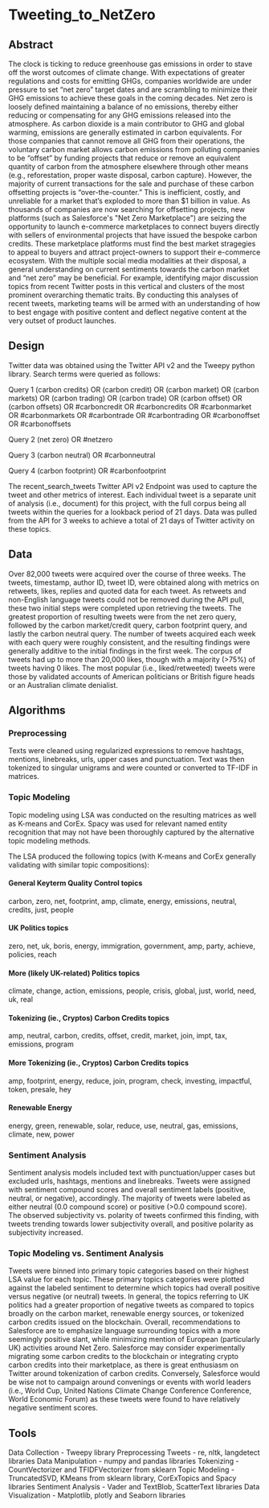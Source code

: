 # Tweeting_to_NetZero

## Abstract
The clock is ticking to reduce greenhouse gas emissions in order to stave off the worst outcomes of climate change. With expectations of greater regulations and costs for emitting GHGs, companies worldwide are under pressure to set “net zero” target dates and are scrambling to minimize their GHG emissions to achieve these goals in the coming decades. Net zero is loosely defined maintaining a balance of no emissions, thereby either reducing or compensating for any GHG emissions released into the atmosphere. As carbon dioxide is a main contributor to GHG and global warming, emissions are generally estimated in carbon equivalents. For those companies that cannot remove all GHG from their operations, the voluntary carbon market allows carbon emissions from polluting companies to be “offset” by funding projects that reduce or remove an equivalent quantity of carbon from the atmosphere elsewhere through other means (e.g., reforestation, proper waste disposal, carbon capture). However, the majority of current transactions for the sale and purchase of these carbon offsetting projects is “over-the-counter.” This is inefficient, costly, and unreliable for a market that’s exploded to more than $1 billion in value. 
As thousands of companies are now searching for offsetting projects,  new platforms (such as Salesforce's "Net Zero Marketplace") are seizing the opportunity to launch e-commerce marketplaces to connect buyers directly with sellers of environmental projects that have issued the bespoke carbon credits. These marketplace platforms must find the best market stragegies to appeal to buyers and attract project-owners to support their e-commerce ecosystem. With the multiple social media modalities at their disposal, a general understanding on current sentiments towards the carbon market and “net zero” may be beneficial. For example, identifying major discussion topics from recent Twitter posts in this vertical and clusters of the most prominent overarching thematic traits. By conducting this analyses of recent tweets, marketing teams will be armed with an understanding of how to best engage with positive content and deflect negative content at the very outset of product launches. 

## Design
Twitter data was obtained using the Twitter API v2 and the Tweepy python library. Search terms were queried as follows:

Query 1
(carbon credits) OR (carbon credit) OR (carbon market) OR (carbon markets) OR (carbon trading) OR (carbon trade) OR (carbon offset) OR (carbon offsets) OR #carboncredit OR #carboncredits OR #carbonmarket OR #carbonmarkets OR #carbontrade OR #carbontrading OR #carbonoffset OR #carbonoffsets

Query 2
(net zero) OR #netzero

Query 3
(carbon neutral) OR #carbonneutral

Query 4
(carbon footprint) OR #carbonfootprint

The recent_search_tweets Twitter API v2 Endpoint was used to capture the tweet and other metrics of interest. Each individual tweet is a separate unit of analysis (i.e., document) for this project, with the full corpus being all tweets within the queries for a lookback period of 21 days. Data was pulled from the API for 3 weeks to achieve a total of 21 days of Twitter activity on these topics.
 
## Data
Over 82,000 tweets were acquired over the course of three weeks. The tweets, timestamp, author ID, tweet ID, were obtained along with metrics on retweets, likes, replies and quoted data for each tweet. As retweets and non-English language tweets could not be removed during the API pull, these two initial steps were completed upon retrieving the tweets. The greatest proportion of resulting tweets were from the net zero query, followed by the carbon market/credit query, carbon footprint query, and lastly the carbon neutral query. The number of tweets acquired each week with each query were roughly consistent, and the resulting findings were generally additive to the initial findings in the first week. The corpus of tweets had up to more than 20,000 likes, though with a majority (>75%) of tweets having 0 likes. The most popular (i.e., liked/retweeted) tweets were those by validated accounts of American politicians or British figure heads or an Australian climate denialist. 

## Algorithms
### Preprocessing
Texts were cleaned using regularized expressions to remove hashtags, mentions, linebreaks, urls, upper cases and punctuation. Text was then tokenized to singular unigrams and were counted or converted to TF-IDF in matrices.
### Topic Modeling
Topic modeling using LSA was conducted on the resulting matrices as well as K-means and CorEx. Spacy was used for relevant named entity recognition that may not have been thoroughly captured by the alternative topic modeling methods. 

The LSA produced the following topics (with K-means and CorEx generally validating with similar topic compositions):
#### General Keyterm Quality Control topics
carbon, zero, net, footprint, amp, climate, energy, emissions, neutral, credits, just, people
#### UK Politics topics
zero, net, uk, boris, energy, immigration, government, amp, party, achieve, policies, reach
#### More (likely UK-related) Politics topics
climate, change, action, emissions, people, crisis, global, just, world, need, uk, real
#### Tokenizing (ie., Cryptos) Carbon Credits topics
amp, neutral, carbon, credits, offset, credit, market, join, impt, tax, emissions, program
#### More Tokenizing (ie., Cryptos) Carbon Credits topics
amp, footprint, energy, reduce, join, program, check, investing, impactful, token, presale, hey
#### Renewable Energy
energy, green, renewable, solar, reduce, use, neutral, gas, emissions, climate, new, power

### Sentiment Analysis
Sentiment analysis models included text with punctuation/upper cases but excluded urls, hashtags, mentions and linebreaks. Tweets were assigned with sentiment compound scores and overall sentiment labels (positive, neutral, or negative), accordingly.  The majority of tweets were labeled as either neutral (0.0 compound score) or positive (>0.0 compound score). The observed subjectivity vs. polarity of tweets confirmed this finding, with tweets trending towards lower subjectivity overall, and positive polarity as subjectivity increased. 

### Topic Modeling vs. Sentiment Analysis
Tweets were binned into primary topic categories based on their highest LSA value for each topic. These primary topics categories were plotted against the labeled sentiment to determine which topics had overall positive versus negative (or neutral) tweets. In general, the topics referring to UK politics had a greater proportion of negative tweets as compared to topics broadly on the carbon market, renewable energy sources, or tokenized carbon credits issued on the blockchain. Overall, recommendations to Salesforce are to emphasize language surrounding topics with a more seemingly positive slant, while minimizing mention of European (particularly UK) activities around Net Zero. Salesforce may consider experimentally migrating some carbon credits to the blockchain or integrating crypto carbon credits into their marketplace, as there is great enthusiasm on Twitter around tokenization of carbon credits. Conversely, Salesforce would be wise not to campaign around convenings or events with world leaders (i.e., World Cup, United Nations Climate Change Conference Conference, World Economic Forum) as these tweets were found to have relatively negative sentiment scores. 

## Tools
Data Collection - Tweepy library
Preprocessing Tweets - re, nltk, langdetect libraries
Data Manipulation - numpy and pandas libraries
Tokenizing - CountVectorizer and TFIDFVectorizer from sklearn
Topic Modeling - TruncatedSVD, KMeans from sklearn library,
			 CorExTopics and Spacy libraries
Sentiment Analysis - Vader and TextBlob, ScatterText libraries
Data Visualization - Matplotlib, plotly and Seaborn libraries

